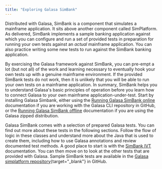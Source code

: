 ```yaml
---
title: "Exploring Galasa SimBank"
---
```


Distributed with Galasa, SimBank is a component that simulates a mainframe application. It sits above another component called SimPlatform. As delivered, SimBank implements a sample banking application against which you can configure and run a set of provided tests in preparation for running your own tests against an *actual* mainframe application. You can also practice writing some new tests to run against the SimBank banking application.

By exercising the Galasa framework against SimBank, you can pre-empt a lot (but not all) of the work and learning necessary to eventually hook your own tests up with a genuine mainframe environment. If the provided SimBank tests do not work, then it is unlikely that you will be able to run your own tests on a mainframe application. In summary, SimBank helps you to understand Galasa's basic principles of operation before you learn how to connect Galasa to your own mainframe application-under-test. Start by installing Galasa Simbank, either using the 
[Running Galasa SimBank online](./simbank-cli.md) documentation if you are working with the Galasa CLI repository in GitHub, or the [Running Galasa SimBank offline](./simbank-cli-offline.md) documentation if you are using the Galasa zipped distribution.

Galasa SimBank comes with a selection of prepared Galasa tests. You can find out more about these tests in the following sections. Follow the flow of logic in these classes and understand more about the Java that is used to create them, including how to use Galasa annotations and review documented test methods. A good place to start is with the [SimBank IVT](./simbank-IVT.md) documentation. You can then move on to look at the other tests that are provided with Galasa. Sample SimBank tests are available in the [Galasa simplatform repository](https://github.com/galasa-dev/simplatform/tree/main/galasa-simbank-tests/dev.galasa.simbank.tests/src/main/java/dev/galasa/simbank/tests){target="_blank"} in GitHub. 


